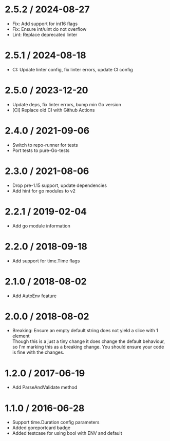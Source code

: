 # 2.5.2 / 2024-08-27

  * Fix: Add support for int16 flags
  * Fix: Ensure int/uint do not overflow
  * Lint: Replace deprecated linter

# 2.5.1 / 2024-08-18

  * CI: Update linter config, fix linter errors, update CI config

# 2.5.0 / 2023-12-20

  * Update deps, fix linter errors, bump min Go version
  * [CI] Replace old CI with Github Actions

# 2.4.0 / 2021-09-06

  * Switch to repo-runner for tests
  * Port tests to pure-Go-tests

# 2.3.0 / 2021-08-06

  * Drop pre-1.15 support, update dependencies
  * Add hint for go modules to v2

# 2.2.1 / 2019-02-04

  * Add go module information

# 2.2.0 / 2018-09-18

  * Add support for time.Time flags

# 2.1.0 / 2018-08-02

  * Add AutoEnv feature

# 2.0.0 / 2018-08-02

  * Breaking: Ensure an empty default string does not yield a slice with 1 element  
    Though this is a just a tiny change it does change the default behaviour, so I'm marking this as a breaking change. You should ensure your code is fine with the changes.

# 1.2.0 / 2017-06-19

  * Add ParseAndValidate method

# 1.1.0 / 2016-06-28

  * Support time.Duration config parameters
  * Added goreportcard badge
  * Added testcase for using bool with ENV and default
